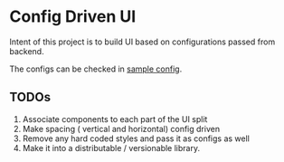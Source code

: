 # Config Driven UI

Intent of this project is to build UI based on configurations passed from backend. 

The configs can be checked in [sample config](./src/config/PageFormat.js).


## TODOs

1. Associate components to each part of the UI split
2. Make spacing ( vertical and horizontal) config driven
3. Remove any hard coded styles and pass it as configs as well 
4. Make it into a distributable / versionable library. 


